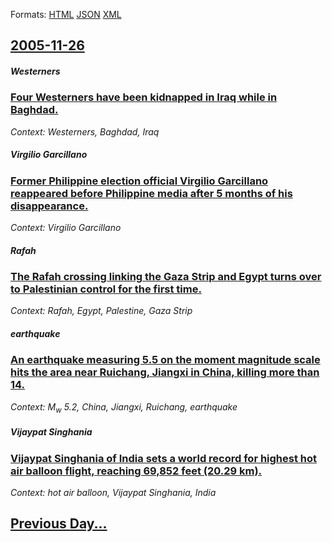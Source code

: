 
Formats: [HTML](2005/11/26/index.html)  [JSON](2005/11/26/index.json)  [XML](2005/11/26/index.xml)  

## [2005-11-26](/news/2005/11/26/index.md)

##### Westerners
### [ Four Westerners have been kidnapped in Iraq while in Baghdad. ](/news/2005/11/26/four-westerners-have-been-kidnapped-in-iraq-while-in-baghdad.md)
_Context: Westerners, Baghdad, Iraq_

##### Virgilio Garcillano
### [ Former Philippine election official Virgilio Garcillano reappeared before Philippine media after 5 months of his disappearance. ](/news/2005/11/26/former-philippine-election-official-virgilio-garcillano-reappeared-before-philippine-media-after-5-months-of-his-disappearance.md)
_Context: Virgilio Garcillano_

##### Rafah
### [ The Rafah crossing linking the Gaza Strip and Egypt turns over to Palestinian control for the first time. ](/news/2005/11/26/the-rafah-crossing-linking-the-gaza-strip-and-egypt-turns-over-to-palestinian-control-for-the-first-time.md)
_Context: Rafah, Egypt, Palestine, Gaza Strip_

##### earthquake
### [ An earthquake measuring 5.5 on the moment magnitude scale hits the area near Ruichang, Jiangxi in China, killing more than 14. ](/news/2005/11/26/an-earthquake-measuring-5-5-on-the-moment-magnitude-scale-hits-the-area-near-ruichang-jiangxi-in-china-killing-more-than-14.md)
_Context: M<sub>w</sub>&nbsp;5.2, China, Jiangxi, Ruichang, earthquake_

##### Vijaypat Singhania
### [ Vijaypat Singhania of India sets a world record for highest hot air balloon flight, reaching 69,852 feet (20.29 km). ](/news/2005/11/26/vijaypat-singhania-of-india-sets-a-world-record-for-highest-hot-air-balloon-flight-reaching-69-852-feet-20-29-km.md)
_Context: hot air balloon, Vijaypat Singhania, India_

## [Previous Day...](/news/2005/11/25/index.md)

